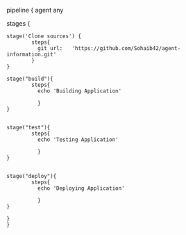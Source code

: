 pipeline {
  agent any
  
  stages {
  
    stage('Clone sources') {
            steps{
              git url:   'https://github.com/Sohaib42/agent-information.git'   
            }
    }
  
    stage("build"){
            steps{
              echo 'Building Application'
              
              }
    }
    
    
    stage("test"){
            steps{
              echo 'Testing Application'
              
              }
    }
    
    
    stage("deploy"){
            steps{
              echo 'Deploying Application'
              
              }
    }
    
    }
    }
    
    
